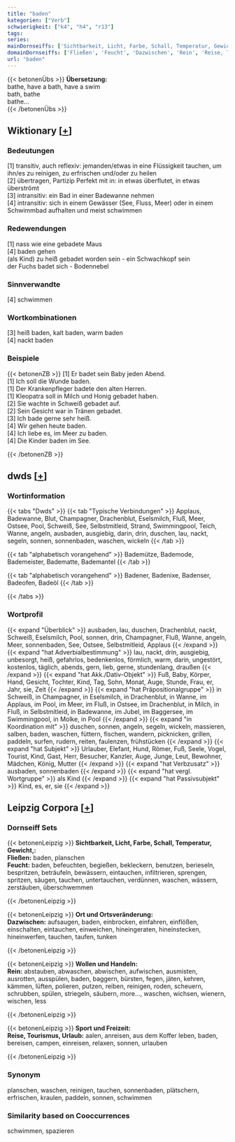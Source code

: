 ```yaml
---
title: "baden"
kategorien: ["Verb"]
schwierigkeit: ["k4", "h4", "r13"]
tags:
series:
mainDornseiffs: ['Sichtbarkeit, Licht, Farbe, Schall, Temperatur, Gewicht,', 'Ort und Ortsveränderung', 'Wollen und Handeln', 'Sport und Freizeit']
domainDornseiffs: ['Fließen', 'Feucht', 'Dazwischen', 'Rein', 'Reise, Tourismus, Urlaub']
url: "baden"
---
```


{{< betonenÜbs >}}
**Übersetzung:**  
bathe, have  a bath, have a swim  
bath, bathe  
bathe...  
{{< /betonenÜbs >}}

## Wiktionary [[+](https://de.wiktionary.org/wiki/baden)]

### Bedeutungen
[1] transitiv, auch reflexiv: jemanden/etwas in eine Flüssigkeit tauchen, um ihn/es zu reinigen, zu erfrischen und/oder zu heilen  
[2] übertragen, Partizip Perfekt mit in: in etwas überflutet, in etwas überströmt  
[3] intransitiv: ein Bad in einer Badewanne nehmen  
[4] intransitiv: sich in einem Gewässer (See, Fluss, Meer) oder in einem Schwimmbad aufhalten und meist schwimmen  

### Redewendungen
[1] nass wie eine gebadete Maus  
[4] baden gehen  
(als Kind) zu heiß gebadet worden sein - ein Schwachkopf sein  
der Fuchs badet sich - Bodennebel  

### Sinnverwandte
[4] schwimmen  

### Wortkombinationen
[3] heiß baden, kalt baden, warm baden  
[4] nackt baden  

### Beispiele
{{< betonenZB >}}
[1] Er badet sein Baby jeden Abend.  
[1] Ich soll die Wunde baden.  
[1] Der Krankenpfleger badete den alten Herren.  
[1] Kleopatra soll in Milch und Honig gebadet haben.  
[2] Sie wachte in Schweiß gebadet auf.  
[2] Sein Gesicht war in Tränen gebadet.  
[3] Ich bade gerne sehr heiß.  
[4] Wir gehen heute baden.  
[4] Ich liebe es, im Meer zu baden.  
[4] Die Kinder baden im See.  

{{< /betonenZB >}}


## dwds [[+](https://www.dwds.de/wb/baden)]

### Wortinformation
{{< tabs "Dwds" >}}
{{< tab "Typische Verbindungen" >}}
Applaus, Badewanne, Blut, Champagner, Drachenblut, Eselsmilch, Fluß, Meer, Ostsee, Pool, Schweiß, See, Selbstmitleid, Strand, Swimmingpool, Teich, Wanne, angeln, ausbaden, ausgiebig, darin, drin, duschen, lau, nackt, segeln, sonnen, sonnenbaden, waschen, wickeln
{{< /tab >}}

{{< tab "alphabetisch vorangehend" >}}
Bademütze, Bademode, Bademeister, Badematte, Bademantel
{{< /tab >}}

{{< tab "alphabetisch vorangehend" >}}
Badener, Badenixe, Badenser, Badeofen, Badeöl
{{< /tab >}}

{{< /tabs >}}

### Wortprofil
{{< expand "Überblick" >}} ausbaden, lau, duschen, Drachenblut, nackt, Schweiß, Eselsmilch, Pool, sonnen, drin, Champagner, Fluß, Wanne, angeln, Meer, sonnenbaden, See, Ostsee, Selbstmitleid, Applaus {{< /expand >}}
{{< expand "hat Adverbialbestimmung" >}} lau, nackt, drin, ausgiebig, unbesorgt, heiß, gefahrlos, bedenkenlos, förmlich, warm, darin, ungestört, kostenlos, täglich, abends, gern, lieb, gerne, stundenlang, draußen {{< /expand >}}
{{< expand "hat Akk./Dativ-Objekt" >}} Fuß, Baby, Körper, Hand, Gesicht, Tochter, Kind, Tag, Sohn, Monat, Auge, Stunde, Frau, er, Jahr, sie, Zeit {{< /expand >}}
{{< expand "hat Präpositionalgruppe" >}} in Schweiß, in Champagner, in Eselsmilch, in Drachenblut, in Wanne, im Applaus, im Pool, im Meer, im Fluß, in Ostsee, im Drachenblut, in Milch, in Fluß, in Selbstmitleid, in Badewanne, im Jubel, im Baggersee, im Swimmingpool, in Molke, in Pool {{< /expand >}}
{{< expand "in Koordination mit" >}} duschen, sonnen, angeln, segeln, wickeln, massieren, salben, baden, waschen, füttern, fischen, wandern, picknicken, grillen, paddeln, surfen, rudern, reiten, faulenzen, frühstücken {{< /expand >}}
{{< expand "hat Subjekt" >}} Urlauber, Elefant, Hund, Römer, Fuß, Seele, Vogel, Tourist, Kind, Gast, Herr, Besucher, Kanzler, Auge, Junge, Leut, Bewohner, Mädchen, König, Mutter {{< /expand >}}
{{< expand "hat Verbzusatz" >}} ausbaden, sonnenbaden {{< /expand >}}
{{< expand "hat vergl. Wortgruppe" >}} als Kind {{< /expand >}}
{{< expand "hat Passivsubjekt" >}} Kind, es, er, sie {{< /expand >}}

## Leipzig Corpora [[+](https://corpora.uni-leipzig.de/en/res?word=baden&corpusId=deu_newscrawl-public_2018)]

### Dornseiff Sets
{{< betonenLeipzig >}}
**Sichtbarkeit, Licht, Farbe, Schall, Temperatur, Gewicht,:**  
**Fließen:** baden, planschen  
**Feucht:** baden, befeuchten, begießen, bekleckern, benutzen, berieseln, bespritzen, beträufeln, bewässern, eintauchen, infiltrieren, sprengen, spritzen, säugen, tauchen, untertauchen, verdünnen, waschen, wässern, zerstäuben, überschwemmen  

{{< /betonenLeipzig >}}


{{< betonenLeipzig >}}
**Ort und Ortsveränderung:**  
**Dazwischen:** aufsaugen, baden, einbrocken, einfahren, einflößen, einschalten, eintauchen, einweichen, hineingeraten, hineinstecken, hineinwerfen, tauchen, taufen, tunken  

{{< /betonenLeipzig >}}


{{< betonenLeipzig >}}
**Wollen und Handeln:**  
**Rein:** abstauben, abwaschen, abwischen, aufwischen, ausmisten, ausrotten, ausspülen, baden, baggern, bürsten, fegen, jäten, kehren, kämmen, lüften, polieren, putzen, reiben, reinigen, roden, scheuern, schrubben, spülen, striegeln, säubern, more..., waschen, wichsen, wienern, wischen, less  

{{< /betonenLeipzig >}}


{{< betonenLeipzig >}}
**Sport und Freizeit:**  
**Reise, Tourismus, Urlaub:** aalen, anreisen, aus dem Koffer leben, baden, bereisen, campen, einreisen, relaxen, sonnen, urlauben  

{{< /betonenLeipzig >}}

### Synonym
planschen, waschen, reinigen, tauchen, sonnenbaden, plätschern, erfrischen, kraulen, paddeln, sonnen, schwimmen


### Similarity based on Cooccurrences
schwimmen, spazieren


